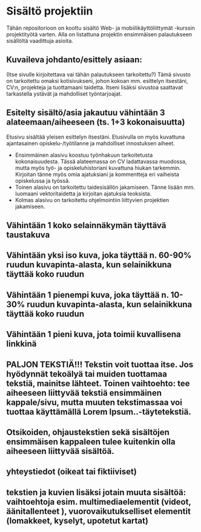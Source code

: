 # Sisältö projektiin
Tähän repositorioon on koottu sisältö Web- ja mobiilikäyttöliittymät -kurssin projektityötä varten.
Alla on listattuna projektin ensimmäisen palautukseen sisällöltä vaadittuja asioita.


## Kuvaileva johdanto/esittely asiaan:
  (Itse sivulle kirjoitettava vai tähän palautukseen tarkoitettu?) Tämä sivusto on tarkoitettu omaksi kotisivukseni, johon kokoan mm. esittelyn itsestäni, CV:n, projekteja ja tuottamaani taidetta. Itseni lisäksi sivustoa saattavat tarkastella ystävät ja mahdolliset työntarjoajat.
  

## Esitelty sisältö/asia jakautuu vähintään 3 alateemaan/aiheeseen (ts. 1+3 kokonaisuutta)
Etusivu sisältää yleisen esittelyn itsestäni. Etusivulla on myös kuvattuna ajantasainen opiskelu-/työtilanne ja mahdolliset innostuksen aiheet.
  - Ensimmäinen alasivu koostuu työnhakuun tarkoitetusta kokonaisuudesta. Tässä alateemassa on CV ladattavassa muodossa, mutta myös työ- ja opiskeluhistoriani kuvattuna hiukan tarkemmin. Kirjoitan tänne myös omia ajatuksiani ja kommentteja eri vaiheista opiskelussa ja työssä.
  - Toinen alasivu on tarkoitettu taidesisällön jakamiseen. Tänne lisään mm. luomaani vektoritaidetta ja kirjoitan ajatuksia teoksista.
  - Kolmas alasivu on tarkoitettu ohjelmointiin liittyvien projektien jakamiseen. 


## Vähintään 1 koko selainnäkymän täyttävä taustakuva



## Vähintään yksi iso kuva, joka täyttää n. 60-90% ruudun kuvapinta-alasta, kun selainikkuna täyttää koko ruudun



## Vähintään 1 pienempi kuva, joka täyttää n. 10-30% ruudun kuvapinta-alasta, kun selainikkuna täyttää koko ruudun



## Vähintään 1 pieni kuva, jota toimii kuvallisena linkkinä



## PALJON TEKSTIÄ!!! Tekstin voit tuottaa itse. Jos hyödynnät tekoälyä tai muiden tuottamaa tekstiä, mainitse lähteet. Toinen vaihtoehto: tee aiheeseen liittyvää tekstiä ensimmäinen kappale/sivu, mutta muuten tekstimassaa voi tuottaa käyttämällä Lorem Ipsum..-täytetekstiä.


## Otsikoiden, ohjaustekstien sekä sisältöjen ensimmäisen kappaleen tulee kuitenkin olla aiheeseen liittyvää sisältöä. 


## yhteystiedot (oikeat tai fiktiiviset)


## tekstien ja kuvien lisäksi jotain muuta sisältöä: vaihtoehtoja esim. multimediaelementit (videot, äänitallenteet ), vuorovaikutukselliset elementit (lomakkeet, kyselyt, upotetut kartat)
